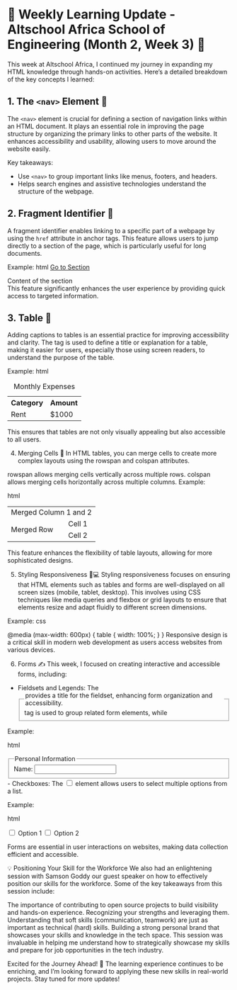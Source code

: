 # 🚀 Weekly Learning Update - Altschool Africa School of Engineering (Month 2, Week 3) 🚀

This week at Altschool Africa, I continued my journey in expanding my HTML knowledge through hands-on activities. Here’s a detailed breakdown of the key concepts I learned:

## 1. The `<nav>` Element 🧭
The `<nav>` element is crucial for defining a section of navigation links within an HTML document. It plays an essential role in improving the page structure by organizing the primary links to other parts of the website. It enhances accessibility and usability, allowing users to move around the website easily.

Key takeaways:
- Use `<nav>` to group important links like menus, footers, and headers.
- Helps search engines and assistive technologies understand the structure of the webpage.


## 2. Fragment Identifier 🔗
A fragment identifier enables linking to a specific part of a webpage by using the `href` attribute in anchor tags. This feature allows users to jump directly to a section of the page, which is particularly useful for long documents.

Example:
html
<a href="#sectionID">Go to Section</a>
<section id="sectionID">Content of the section</section>
This feature significantly enhances the user experience by providing quick access to targeted information.

## 3. Table <caption> 📝
Adding captions to tables is an essential practice for improving accessibility and clarity. The <caption> tag is used to define a title or explanation for a table, making it easier for users, especially those using screen readers, to understand the purpose of the table.

Example:
html

<table>
  <caption>Monthly Expenses</caption>
  <tr><th>Category</th><th>Amount</th></tr>
  <tr><td>Rent</td><td>$1000</td></tr>
</table>
This ensures that tables are not only visually appealing but also accessible to all users.

4. Merging Cells 🔄
In HTML tables, you can merge cells to create more complex layouts using the rowspan and colspan attributes.

rowspan allows merging cells vertically across multiple rows.
colspan allows merging cells horizontally across multiple columns.
Example:

html

<table>
  <tr>
    <td colspan="2">Merged Column 1 and 2</td>
  </tr>
  <tr>
    <td rowspan="2">Merged Row</td>
    <td>Cell 1</td>
  </tr>
  <tr>
    <td>Cell 2</td>
  </tr>
</table>
This feature enhances the flexibility of table layouts, allowing for more sophisticated designs.

5. Styling Responsiveness 📱💻
Styling responsiveness focuses on ensuring that HTML elements such as tables and forms are well-displayed on all screen sizes (mobile, tablet, desktop). This involves using CSS techniques like media queries and flexbox or grid layouts to ensure that elements resize and adapt fluidly to different screen dimensions.

Example:
css

@media (max-width: 600px) {
  table {
    width: 100%;
  }
}
Responsive design is a critical skill in modern web development as users access websites from various devices.

6. Forms ✍️
This week, I focused on creating interactive and accessible forms, including:

- Fieldsets and Legends:
The <fieldset> tag is used to group related form elements, while <legend> provides a title for the fieldset, enhancing form organization and accessibility.

Example:

html

<fieldset>
  <legend>Personal Information</legend>
  <label for="name">Name:</label>
  <input type="text" id="name">
</fieldset>
- Checkboxes:
The <input type="checkbox"> element allows users to select multiple options from a list.

Example:

html

<form>
  <label><input type="checkbox" name="option1"> Option 1</label>
  <label><input type="checkbox" name="option2"> Option 2</label>
</form>
Forms are essential in user interactions on websites, making data collection efficient and accessible.

💡 Positioning Your Skill for the Workforce
We also had an enlightening session with Samson Goddy our guest speaker on how to effectively position our skills for the workforce. Some of the key takeaways from this session include:

The importance of contributing to open source projects to build visibility and hands-on experience.
Recognizing your strengths and leveraging them.
Understanding that soft skills (communication, teamwork) are just as important as technical (hard) skills.
Building a strong personal brand that showcases your skills and knowledge in the tech space.
This session was invaluable in helping me understand how to strategically showcase my skills and prepare for job opportunities in the tech industry.

Excited for the Journey Ahead! 💪
The learning experience continues to be enriching, and I’m looking forward to applying these new skills in real-world projects. Stay tuned for more updates!
